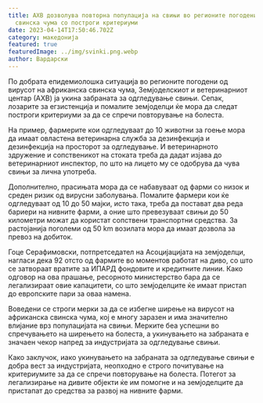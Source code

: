 ```yaml
---
title: АХВ дозволува повторна популација на свињи во регионите погодени од
  свинска чума со построги критериуми
date: 2023-04-14T17:50:46.702Z
category: македонија
featured: true
featuredImage: ../img/svinki.png.webp
author: Вардарски
---
```


По добрата епидемиолошка ситуација во регионите погодени од вирусот на африканска свинска чума, Земјоделскиот и ветеринарниот центар (АХВ) ја укина забраната за одгледување свињи. Сепак, лозарите за егзистенција и помалите земјоделци ќе мора да следат построги критериуми за да се спречи повторување на болеста.

На пример, фармерите кои одгледуваат до 10 животни за гоење мора да имаат овластена ветеринарна служба за дезинфекција и дезинфекција на просторот за одгледување. И ветеринарното здружение и сопственикот на стоката треба да дадат изјава до ветеринарниот инспектор, по што на лицето му се одобрува да чува свињи за лична употреба.

Дополнително, прасињата мора да се набавуваат од фарми со низок и среден ризик од вирусни заболувања. Помалите фармери кои ќе одгледуваат од 10 до 50 мајки, исто така, треба да постават два реда бариери на нивните фарми, а оние што превезуваат свињи до 50 километри можат да користат сопствени транспортни средства. За растојанија поголеми од 50 km возилата мора да имаат дозвола за превоз на добиток.

Гоце Серафимовски, потпретседател на Асоцијацијата на земјоделци, нагласи дека 92 отсто од фармите во моментов работат на диво, со што се затвораат вратите за ИПАРД фондовите и кредитните линии. Како одговор на ова прашање, ресорното министерство бара да се легализираат овие капацитети, со што земјоделците ќе имаат пристап до европските пари за оваа намена.

Воведени се строги мерки за да се избегне ширење на вирусот на африканска свинска чума, кој е многу заразен и има значително влијание врз популацијата на свињи. Мерките беа успешни во спречувањето на ширењето на болеста, а укинувањето на забраната е значаен чекор напред за индустријата за одгледување свињи.

Како заклучок, иако укинувањето на забраната за одгледување свињи е добра вест за индустријата, неопходно е строго почитување на критериумите за да се спречи повторување на болеста. Потегот за легализирање на дивите објекти ќе им помогне и на земјоделците да пристапат до средства за развој на нивните фарми.
